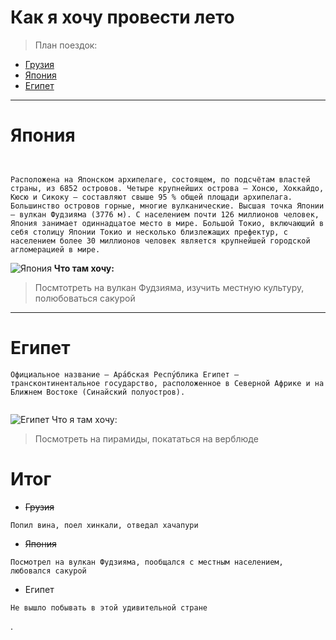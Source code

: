 # Как я хочу провести лето

>План поездок:
* [Грузия](#грузия)
* [Япония](#япония)
* [Египет](#египет)
---

# __Япония__
```


Расположена на Японском архипелаге, состоящем, по подсчётам властей страны, из 6852 островов. Четыре крупнейших острова — Хонсю, Хоккайдо, Кюсю и Сикоку — составляют свыше 95 % общей площади архипелага. Большинство островов горные, многие вулканические. Высшая точка Японии — вулкан Фудзияма (3776 м). С населением почти 126 миллионов человек, Япония занимает одиннадцатое место в мире. Большой Токио, включающий в себя столицу Японии Токио и несколько близлежащих префектур, с населением более 30 миллионов человек является крупнейшей городской агломерацией в мире.
```

![Япония](https://todaykhv.ru/upload/resized/83c/83c84e2e226fc267bd87db29581ede75.jpg)
__Что там хочу:__
> Посмтотреть на вулкан Фудзияма, изучить местную культуру, полюбоваться сакурой
---
# Египет
```
Официальное название — Ара́бская Респу́блика Египет — трансконтинентальное государство, расположенное в Северной Африке и на Ближнем Востоке (Синайский полуостров).


```
![Египет](https://kidpassage.com/images/publications/chto-brat-s-soboy-v-egipet-k-s-umom/cover_original.jpeg)
Что я там хочу:
> Посмотреть на пирамиды, покататься на верблюде
# Итог
* ~~Грузия~~
```
Попил вина, поел хинкали, отведал хачапури
```
* ~~Япония~~
```
Посмотрел на вулкан Фудзияма, пообщался с местным населением, любовался сакурой
```
* Египет
```
Не вышло побывать в этой удивительной стране
```
.